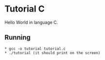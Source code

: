 # Tutorial C

Hello World in language C.

## Running 
	* gcc -o tutorial tutorial.c
	* ./tutorial (it should print on the screen)
